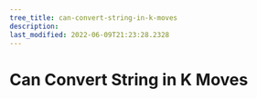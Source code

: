 ```yaml
---
tree_title: can-convert-string-in-k-moves
description: 
last_modified: 2022-06-09T21:23:28.2328
---
```


# Can Convert String in K Moves
